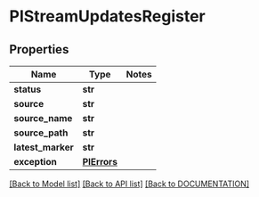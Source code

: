 # PIStreamUpdatesRegister

## Properties
Name | Type | Notes
------------ | ------------- | -------------
**status** | **str**
**source** | **str**
**source_name** | **str**
**source_path** | **str**
**latest_marker** | **str**
**exception** | **[**PIErrors**](../models/PIErrors.md)**

[[Back to Model list]](../../DOCUMENTATION.md#documentation-for-models) [[Back to API list]](../../DOCUMENTATION.md#documentation-for-api-endpoints) [[Back to DOCUMENTATION]](../../DOCUMENTATION.md)
